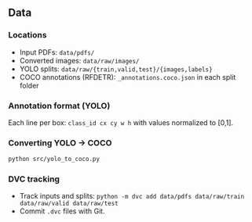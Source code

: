 ## Data

### Locations
- Input PDFs: `data/pdfs/`
- Converted images: `data/raw/images/`
- YOLO splits: `data/raw/{train,valid,test}/{images,labels}`
- COCO annotations (RFDETR): `_annotations.coco.json` in each split folder

### Annotation format (YOLO)
Each line per box: `class_id cx cy w h` with values normalized to [0,1].

### Converting YOLO → COCO
```bash
python src/yolo_to_coco.py
```

### DVC tracking
- Track inputs and splits: `python -m dvc add data/pdfs data/raw/train data/raw/valid data/raw/test`
- Commit `.dvc` files with Git.





